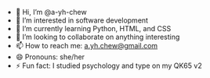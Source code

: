 - 👋 Hi, I’m @a-yh-chew
- 👀 I’m interested in software development
- 🌱 I’m currently learning Python, HTML, and CSS
- 💞️ I’m looking to collaborate on anything interesting
- 📫 How to reach me: a.yh.chew@gmail.com
- 😄 Pronouns: she/her
- ⚡ Fun fact: I studied psychology and type on my QK65 v2

<!---
a-yh-chew/a-yh-chew is a ✨ special ✨ repository because its `README.md` (this file) appears on your GitHub profile.
You can click the Preview link to take a look at your changes.
--->
